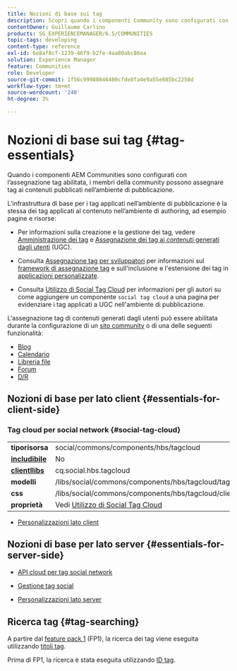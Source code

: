 ```yaml
---
title: Nozioni di base sui tag
description: Scopri quando i componenti Community sono configurati con l’assegnazione tag abilitata, i membri della community possono assegnare tag ai contenuti pubblicati nell’ambiente di pubblicazione.
contentOwner: Guillaume Carlino
products: SG_EXPERIENCEMANAGER/6.5/COMMUNITIES
topic-tags: developing
content-type: reference
exl-id: 6e8af8cf-1239-46f9-b2fe-4aa80abc86ea
solution: Experience Manager
feature: Communities
role: Developer
source-git-commit: 1f56c99980846400cfde8fa4e9a55e885bc2258d
workflow-type: tm+mt
source-wordcount: '240'
ht-degree: 3%

---
```


# Nozioni di base sui tag {#tag-essentials}

Quando i componenti AEM Communities sono configurati con l’assegnazione tag abilitata, i membri della community possono assegnare tag ai contenuti pubblicati nell’ambiente di pubblicazione.

L’infrastruttura di base per i tag applicati nell’ambiente di pubblicazione è la stessa dei tag applicati al contenuto nell’ambiente di authoring, ad esempio pagine e risorse:

* Per informazioni sulla creazione e la gestione dei tag, vedere [Amministrazione dei tag](../../help/sites-administering/tags.md) e [Assegnazione dei tag ai contenuti generati dagli utenti](tag-ugc.md) (UGC).

* Consulta [Assegnazione tag per sviluppatori](../../help/sites-developing/tags.md) per informazioni sul [framework di assegnazione tag](../../help/sites-developing/framework.md) e sull&#39;inclusione e l&#39;estensione dei tag in [applicazioni personalizzate](../../help/sites-developing/building.md).

* Consulta [Utilizzo di Social Tag Cloud](tagcloud.md) per informazioni per gli autori su come aggiungere un componente `social tag cloud` a una pagina per evidenziare i tag applicati a UGC nell&#39;ambiente di pubblicazione.

L&#39;assegnazione tag di contenuti generati dagli utenti può essere abilitata durante la configurazione di un [sito community](sites-console.md#tagging) o di una delle seguenti funzionalità:

* [Blog](blog-feature.md)
* [Calendario](calendar.md)
* [Libreria file](file-library.md)
* [Forum](forum.md)
* [D/R](working-with-qna.md)

## Nozioni di base per lato client {#essentials-for-client-side}

### Tag cloud per social network {#social-tag-cloud}

<table>
 <tbody>
  <tr>
   <td> <strong>tiporisorsa</strong></td>
   <td>social/commons/components/hbs/tagcloud</td>
  </tr>
  <tr>
   <td> <a href="scf.md#add-or-include-a-communities-component"><strong>includibile</strong></a></td>
   <td>No</td>
  </tr>
  <tr>
   <td> <a href="clientlibs.md"><strong>clientllibs</strong></a></td>
   <td>cq.social.hbs.tagcloud</td>
  </tr>
  <tr>
   <td> <strong>modelli</strong></td>
   <td> /libs/social/commons/components/hbs/tagcloud/tagcloud.hbs<br /> </td>
  </tr>
  <tr>
   <td> <strong>css</strong></td>
   <td> /libs/social/commons/components/hbs/tagcloud/clientlibs/tagcloud.css</td>
  </tr>
  <tr>
   <td><strong>proprietà</strong></td>
   <td>Vedi <a href="tagcloud.md">Utilizzo di Social Tag Cloud</a></td>
  </tr>
 </tbody>
</table>

* [Personalizzazioni lato client](client-customize.md)

## Nozioni di base per lato server {#essentials-for-server-side}

* [API cloud per tag social network](https://developer.adobe.com/experience-manager/reference-materials/6-5/javadoc/com/adobe/cq/social/commons/tagcloud/api/package-summary.html)

* [Gestione tag social](https://developer.adobe.com/experience-manager/reference-materials/6-5/javadoc/com/adobe/cq/social/commons/tagging/package-summary.html)

* [Personalizzazioni lato server](server-customize.md)

## Ricerca tag {#tag-searching}

A partire dal [feature pack 1](deploy-communities.md#latestfeaturepack) (FP1), la ricerca dei tag viene eseguita utilizzando [titoli tag](../../help/sites-developing/framework.md#tag-characteristics).

Prima di FP1, la ricerca è stata eseguita utilizzando [ID tag](../../help/sites-developing/framework.md#tagid).
